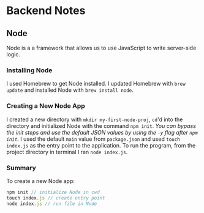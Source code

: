 # Backend Notes

## Node
Node is a a framework that allows us to use JavaScript to write server-side logic.

### Installing Node
I used Homebrew to get Node installed. I updated Homebrew with `brew update` and installed Node with `brew install node`.
### Creating a New Node App 
I created a new directory with `mkdir my-first-node-proj`, `cd`'d into the directory and initialized Node with the command `npm init`. _You can bypass the init steps and use the default JSON values by using the `-y` flag after `npm init`._
I used the default `main` value from `package.json` and used `touch index.js` as the entry point to the application. To run the program, from the project directory in terminal I ran `node index.js`.

### Summary
To create a new Node app:
```js
npm init // initialize Node in cwd
touch index.js // create entry point
node index.js // run file in Node
```